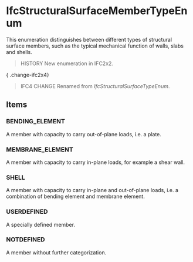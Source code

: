 # IfcStructuralSurfaceMemberTypeEnum

This enumeration distinguishes between different types of structural surface members, such as the typical mechanical function of walls, slabs and shells.<!-- end of definition -->

> HISTORY New enumeration in IFC2x2.

{ .change-ifc2x4}
> IFC4 CHANGE Renamed from _IfcStructuralSurfaceTypeEnum_.

## Items

### BENDING_ELEMENT
A member with capacity to carry out-of-plane loads, i.e. a plate.

### MEMBRANE_ELEMENT
A member with capacity to carry in-plane loads, for example a shear wall.

### SHELL
A member with capacity to carry in-plane and out-of-plane loads, i.e. a combination of bending element and membrane element.

### USERDEFINED
A specially defined member.

### NOTDEFINED
A member without further categorization.

